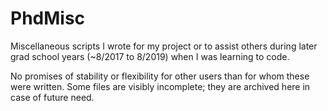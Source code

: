 # PhdMisc

Miscellaneous scripts I wrote for my project or to assist others during later grad school years (~8/2017 to 8/2019) when I was learning to code.

No promises of stability or flexibility for other users than for whom these were written.
Some files are visibly incomplete; they are archived here in case of future need.
